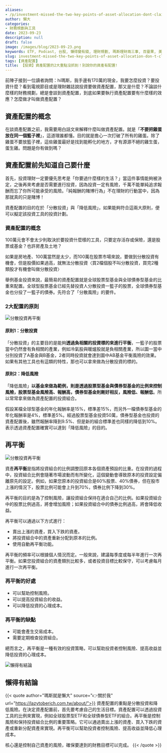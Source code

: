 ```yaml
---
aliases:
- /p/investment-missed-the-two-key-points-of-asset-allocation-dont-claim-that-you-have-allocated-your-assets/
author: 懶大
categories:
- 財務規劃與工具
date: 2023-09-23
description: null
draft: false
image: /images/blog/2023-09-23.png
keywords: ETF, Podcast, 台股, 懶得變有錢, 理財規劃, 瑪斯理財兩三事, 百靈果, 美股, 職涯心得, 記帳, 讀書心得, 財務規劃
slug: investment-missed-the-two-key-points-of-asset-allocation-don-t-claim-that-you-have-allocated-your-assets
tags: [資產配置]
title: 【投資】資產配置的2大重點沒抓到！別說你的資產有配置!
---
```

前陣子接到一位讀者詢問：hi瑪斯，我手邊有170萬的現金，我要怎麼投資？要投資什麼？看到電視節目或是理財雜誌說投資要做資產配置，那又是什麼？不論談什麼樣的財務規劃，總是會談到資產配置，到底如果要執行資產配置要有什麼樣的效應？怎麼做才叫做資產配置？

## 資產配置的概念

在談資產配置之前，我需要用白話文來解釋什麼叫做資產配置。就是「**不要把雞蛋放在同一個籃子裡**」，這道理誰都懂。目的就是擔心一次打破了所有的雞蛋。除了雞蛋不要放籃子裡，這些雞蛋最好是找到能孵化的地方，才有源源不絕的雞生蛋，蛋生雞。問題是你有做到嗎？

## 資產配置前先知道自己要什麼

首先，投資理財一定要優先思考是「你要過什麼樣的生活？」當這件事情能夠被決定，之後再來考慮是否需要進行投資，因為投資一定有風險，千萬不能單純追求報酬而忘了你所可能承受的風險。「純報酬的賭博行為」不在理財的行動當中，因為那就真的只是賭博！

資產配置的目的在於「分散投資」與「降低風險」，如果能夠符合這兩大原則，便可以擬定該投資工具的投資計劃。

### 資產配置的概念

100萬元會不會太少則取決於要投資什麼樣的工具，只要定存活存或保險，還是股票或基金？也許房產及土地？

如果是房地產、100萬當然是太少，而100萬在股票市場來說，要做到分散投資有機會，但是股價如果過高，就無法分散投資〈買2檔個股不叫分散投資，買完2種類股才有機會叫做分散投資〉

舉例基金投資來說，最簡易的資產配置就是全球股票型基金與全球債券型基金的比重來配置。全球型股票基金已經先替投資人分散投資一籃子的股票，全球債券型基金也分投了一籃子的債券。先符合了「分散風險」的要件。

### 2大配置的原則
![分散投資再平衡](/images/blog/2023-09-23_1.png)
#### 原則1：分散投資

「分散投資」的主要目的是能夠**透過負相關的投資標的來進行平衡**，一籃子的股票當中仍然會有負相關的產業，例如冷氣股與暖爐股就是負相關產業，所以圖一當中分別投資了A基金與B基金，2者同時投資就會達到圖中AB基金平衡風險的效果。如果有其他工具也有這類的特性，那也可以拿來做為分散投資的標的。

#### 原則2：降低風險

「降低風險」**以基金來做為範例，則是透過股票型基金與債券型基金的比例來控制風險，股票型基金風險高、報酬高，債券型基金則剛好相反，風險低、報酬低**。所以常常拿來做為資產配置的投資組合。

假設某檔全球型基金的年化報酬率是15%，標準差15%，而另外一檔債券型基金的年化報酬率是4%，標準差5%。經過股票型基金投資50萬，債券型基金也投資的資產配置後，雖然報酬率降到9.5%、但是新的組合標準差也同樣的降低到10%。表示透過資產配置確實可以達到「降低風險」的目的。

## 再平衡
![分散投資再平衡](/images/blog/2023-09-23_1.png)

資產**再平衡**是指將投資組合的比例調整回原本各個資產預設的比重。在投資的過程中，投資組合比例會隨著市場波動而有所變化，這個變動會導致原本的投資設定偏離原先的設定。例如，如果您原本的投資組合是60%股票、40%債券，但在股市上漲的情況下，股票比例可能會上升到70%，債券比例下降到30%。

再平衡的目的是為了控制風險，讓投資組合保持在適合自己的比例。如果投資組合中的股票比例過高，將會增加風險；如果投資組合中的債券比例過高，將會降低收益。

再平衡可以通過以下方式進行：

- 賣出上漲的資產，買入下跌的資產。
- 將投資組合中的資產重新分配到原本的比例。
- 使用自動再平衡功能。

再平衡的頻率可以根據個人情況而定。一般來說，建議每季度或每半年進行一次再平衡。如果您投資組合的資產類別比較多，或者投資目標比較保守，可以考慮每月進行一次再平衡。

### 再平衡的好處

- 可以幫助控制風險。
- 可以提高投資組合的收益。
- 可以降低投資的心理成本。

### 再平衡的缺點

- 可能會產生交易成本。
- 需要定期檢查投資組合。

總而言之，再平衡是一種有效的投資策略，可以幫助投資者控制風險、提高收益並降低投資的心理成本。

![懶得有結論](/images/blog/lazytobeconclude.svg)
## 懶得有結論

{{< quote author="瑪斯就是懶大" source="👉關於我" url="https://lazytoberich.com.tw/about/">}}
資產配置的重點是分散投資和降低風險。在決定資產配置前，首先要考慮自己的生活目標。資產配置可以透過投資工具的比例來實現，例如全球股票型ETF和全球債券型ETF的組合。再平衡是控制風險和保持投資組合比例的重要策略。它可以通過賣出上漲的資產、買入下跌的資產或重新分配資產來實現。再平衡可以幫助投資者控制風險、提高收益並降低心理成本。

核心還是控制自己資產的風險，確保要達到的財務目標可以完成。
{{< /quote >}}
